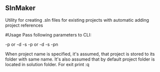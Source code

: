 ## SlnMaker
Utility for creating .sln files for existing projects with automatic adding project references

#Usage
Pass following parameters to CLI:

-p <project path> or
-d <sln directory> -s <sln name> -p <project path> or
-d <sln directory> -s <sln name> -pn <project name>

When project name is specified, it's assumed, that project is stored to its folder with same name.
It's also assumed that by default project folder is located in solution folder.
For exit print :q
